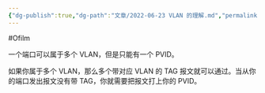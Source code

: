 ```yaml
---
{"dg-publish":true,"dg-path":"文章/2022-06-23 VLAN 的理解.md","permalink":"/文章/2022-06-23 VLAN 的理解/","dgEnableSearch":true}
---
```


#Ofilm 

一个端口可以属于多个 VLAN，但是只能有一个 PVID。

如果你属于多个 VLAN，那么多个带对应 VLAN 的 TAG 报文就可以通过。当从你的端口发出报文没有带 TAG，你就需要把报文打上你的 PVID。
